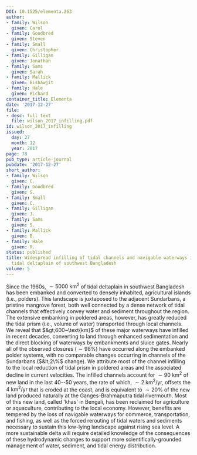 ```yaml
---
DOI: 10.1525/elementa.263
author:
- family: Wilson
  given: Carol
- family: Goodbred
  given: Steven
- family: Small
  given: Christopher
- family: Gilligan
  given: Jonathan
- family: Sams
  given: Sarah
- family: Mallick
  given: Bishawjit
- family: Hale
  given: Richard
container_title: Elementa
date: '2017-12-27'
file:
- desc: full text
  file: wilson_2017_infilling.pdf
id: wilson_2017_infilling
issued:
  day: 27
  month: 12
  year: 2017
page: 78
pub_type: article-journal
pubdate: '2017-12-27'
short_author:
- family: Wilson
  given: C.
- family: Goodbred
  given: S.
- family: Small
  given: C.
- family: Gilligan
  given: J.
- family: Sams
  given: S.
- family: Mallick
  given: B.
- family: Hale
  given: R.
status: published
title: Widespread infilling of tidal channels and navigable waterways in the human-modified
  tidal deltaplain of southwest Bangladesh
volume: 5
---
```

Since the 1960s, $\sim 5000~\text{km}^2$ of tidal deltaplain in southwest Bangladesh has been embanked and converted to densely inhabited, agricultural islands (i.e., polders). This landscape is juxtaposed to the adjacent Sundarbans, a pristine mangrove forest, both well connected by a dense network of tidal channels that effectively convey water and sediment throughout the region. The extensive embanking in poldered areas, however, has greatly reduced the tidal prism (i.e., volume of water) transported through local channels. We reveal that $&gt;600~\text{km}$ of these major waterways have infilled in recent decades, converting to land through enhanced sedimentation and the direct blocking of waterways by embankments and sluice gates. Nearly all of the observed closures ($\sim 98\%$) have occurred along the embanked polder systems, with no comparable changes occurring in channels of the Sundarbans ($&lt;2\%$ change). We attribute most of the channel infilling to the local reduction of tidal prism in poldered areas and the associated decline in current velocities. The infilled channels account for $\sim 90~\text{km}^2$ of new land in the last 40--50 years, the rate of which, $\sim 2~\text{km}^2/\text{yr}$, offsets the $4~\text{km}^2/\text{yr}$ that is eroded at the coast, and is equivalent to $\sim 20\%$ of the new land produced naturally at the Ganges-Brahmaputra tidal rivermouth. Most of this new land, called &#x27;khas&#x27; in Bengali, has been reclaimed for agriculture or aquaculture, contributing to the local economy. However, benefits are tempered by the loss of navigable waterways for commerce, transportation, and fishing, as well as the forced rerouting of tidal waters and sediments necessary to sustain this low-lying landscape against rising sea level. A more sustainable delta will require detailed knowledge of the consequences of these hydrodynamic changes to support more scientifically-grounded management of water, sediment, and tidal energy distribution.
